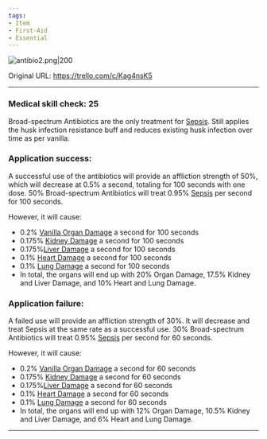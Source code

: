 ```yaml
---
tags:
- Item
- First-Aid
- Essential
---
```


![antibio2.png\|200](/Items/Broad-spectrum%20Antibiotics%20-%20Attachments/6718845db30472d958dd7d60.png)

Original URL: https://trello.com/c/Kag4nsK5

---

### Medical skill check: 25

Broad-spectrum Antibiotics are the only treatment for [Sepsis](../Blood/Sepsis.md). Still applies the husk infection resistance buff and reduces existing husk infection over time as per vanilla.

### Application success:

A successful use of the antibiotics will provide an affliction strength of 50%, which will decrease at 0.5% a second, totaling for 100 seconds with one dose. 50% Broad-spectrum Antibiotics will treat 0.95% [Sepsis](../Blood/Sepsis.md) per second for 100 seconds.

However, it will cause:

- 0.2% [Vanilla Organ Damage](../Torso/Vanilla%20Organ%20Damage.md) a second for 100 seconds
- 0.175% [Kidney Damage](../Torso/Kidney%20Damage.md) a second for 100 seconds
- 0.175%[Liver Damage](../Torso/Liver%20Damage.md) a second for 100 seconds
- 0.1% [Heart Damage](../Heart/Heart%20Damage.md) a second for 100 seconds
- 0.1% [Lung Damage](../Lungs/Lung%20Damage.md) a second for 100 seconds
- In total, the organs will end up with 20% Organ Damage, 17.5% Kidney and Liver Damage, and 10% Heart and Lung Damage.

### Application failure:

A failed use will provide an affliction strength of 30%. It will decrease and treat Sepsis at the same rate as a successful use. 30% Broad-spectrum Antibiotics will treat 0.95% [Sepsis](../Blood/Sepsis.md) per second for 60 seconds.

However, it will cause:

- 0.2% [Vanilla Organ Damage](../Torso/Vanilla%20Organ%20Damage.md) a second for 60 seconds
- 0.175% [Kidney Damage](../Torso/Kidney%20Damage.md) a second for 60 seconds
- 0.175%[Liver Damage](../Torso/Liver%20Damage.md) a second for 60 seconds
- 0.1% [Heart Damage](../Heart/Heart%20Damage.md) a second for 60 seconds
- 0.1% [Lung Damage](../Lungs/Lung%20Damage.md) a second for 60 seconds
- In total, the organs will end up with 12% Organ Damage, 10.5% Kidney and Liver Damage, and 6% Heart and Lung Damage.

---

